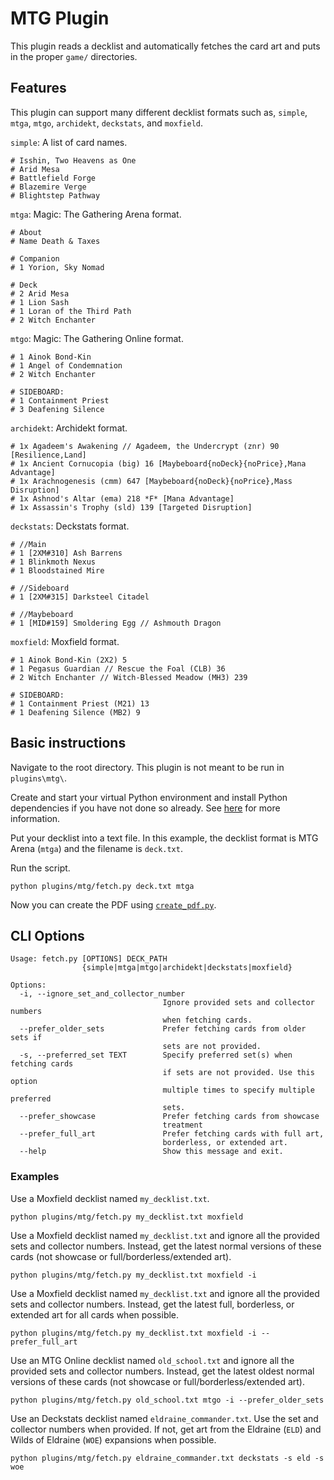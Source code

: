 # MTG Plugin

This plugin reads a decklist and automatically fetches the card art and puts in the proper `game/` directories.

## Features

This plugin can support many different decklist formats such as, `simple`, `mtga`, `mtgo`, `archidekt`, `deckstats`, and `moxfield`.

`simple`: A list of card names.
```
# Isshin, Two Heavens as One
# Arid Mesa
# Battlefield Forge
# Blazemire Verge
# Blightstep Pathway
```

`mtga`: Magic: The Gathering Arena format.
```
# About
# Name Death & Taxes

# Companion
# 1 Yorion, Sky Nomad

# Deck
# 2 Arid Mesa
# 1 Lion Sash
# 1 Loran of the Third Path
# 2 Witch Enchanter
```

`mtgo`: Magic: The Gathering Online format.
```
# 1 Ainok Bond-Kin
# 1 Angel of Condemnation
# 2 Witch Enchanter

# SIDEBOARD:
# 1 Containment Priest
# 3 Deafening Silence
```

`archidekt`: Archidekt format.
```
# 1x Agadeem's Awakening // Agadeem, the Undercrypt (znr) 90 [Resilience,Land]
# 1x Ancient Cornucopia (big) 16 [Maybeboard{noDeck}{noPrice},Mana Advantage]
# 1x Arachnogenesis (cmm) 647 [Maybeboard{noDeck}{noPrice},Mass Disruption]
# 1x Ashnod's Altar (ema) 218 *F* [Mana Advantage]
# 1x Assassin's Trophy (sld) 139 [Targeted Disruption]
```

`deckstats`: Deckstats format.
```
# //Main
# 1 [2XM#310] Ash Barrens
# 1 Blinkmoth Nexus
# 1 Bloodstained Mire

# //Sideboard
# 1 [2XM#315] Darksteel Citadel

# //Maybeboard
# 1 [MID#159] Smoldering Egg // Ashmouth Dragon
```

`moxfield`: Moxfield format.
```
# 1 Ainok Bond-Kin (2X2) 5
# 1 Pegasus Guardian // Rescue the Foal (CLB) 36
# 2 Witch Enchanter // Witch-Blessed Meadow (MH3) 239

# SIDEBOARD:
# 1 Containment Priest (M21) 13
# 1 Deafening Silence (MB2) 9
```

## Basic instructions

Navigate to the root directory. This plugin is not meant to be run in `plugins\mtg\`.

Create and start your virtual Python environment and install Python dependencies if you have not done so already. See [here](../../README.md#basic-instructions) for more information.

Put your decklist into a text file. In this example, the decklist format is MTG Arena (`mtga`) and the filename is  `deck.txt`.

Run the script.

```shell
python plugins/mtg/fetch.py deck.txt mtga
```

Now you can create the PDF using [`create_pdf.py`](../../README.md#create_pdfpy).

## CLI Options

```
Usage: fetch.py [OPTIONS] DECK_PATH
                {simple|mtga|mtgo|archidekt|deckstats|moxfield}

Options:
  -i, --ignore_set_and_collector_number
                                  Ignore provided sets and collector numbers
                                  when fetching cards.
  --prefer_older_sets             Prefer fetching cards from older sets if
                                  sets are not provided.
  -s, --preferred_set TEXT        Specify preferred set(s) when fetching cards
                                  if sets are not provided. Use this option
                                  multiple times to specify multiple preferred
                                  sets.
  --prefer_showcase               Prefer fetching cards from showcase
                                  treatment
  --prefer_full_art               Prefer fetching cards with full art,
                                  borderless, or extended art.
  --help                          Show this message and exit.
```

### Examples

Use a Moxfield decklist named `my_decklist.txt`.

```shell
python plugins/mtg/fetch.py my_decklist.txt moxfield
```

Use a Moxfield decklist named `my_decklist.txt` and ignore all the provided sets and collector numbers. Instead, get the latest normal versions of these cards (not showcase or full/borderless/extended art). 

```shell
python plugins/mtg/fetch.py my_decklist.txt moxfield -i
```

Use a Moxfield decklist named `my_decklist.txt` and ignore all the provided sets and collector numbers. Instead, get the latest full, borderless, or extended art for all cards when possible. 

```shell
python plugins/mtg/fetch.py my_decklist.txt moxfield -i --prefer_full_art
```

Use an MTG Online decklist named `old_school.txt` and ignore all the provided sets and collector numbers. Instead, get the latest oldest normal versions of these cards (not showcase or full/borderless/extended art). 

```shell
python plugins/mtg/fetch.py old_school.txt mtgo -i --prefer_older_sets
```

Use an Deckstats decklist named `eldraine_commander.txt`. Use the set and collector numbers when provided. If not, get art from the Eldraine (`ELD`) and Wilds of Eldraine (`WOE`) expansions when possible.

```shell
python plugins/mtg/fetch.py eldraine_commander.txt deckstats -s eld -s woe
```
